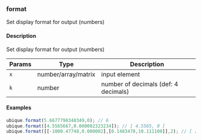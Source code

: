 ### format
Set display format for output (numbers)


#### Description

Set display format for output (numbers)


|Params|Type|Description
|---------|----|-----------
|`x` | number/array/matrix |   input element
|`k` | number | number of decimals (def: 4 decimals)


#### Examples

```js
ubique.format(5.6677798348349,0); // 6
ubique.format([4.5565667,0.000002323234]); // [ 4.5565, 0 ]
ubique.format([[-1000.47748,0.000002],[0.1483478,10.111100]],2); // [ [ -1000.48, 0 ], [ 0.15, 10.11 ] ]
```

